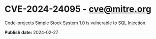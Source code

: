 # CVE-2024-24095 - cve@mitre.org

Code-projects Simple Stock System 1.0 is vulnerable to SQL Injection.

**Publish date:** 2024-02-27
